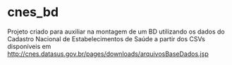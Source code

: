 # cnes_bd
Projeto criado para auxiliar na montagem de um BD utilizando os dados do Cadastro Nacional de Estabelecimentos de Saúde a partir dos CSVs disponíveis em http://cnes.datasus.gov.br/pages/downloads/arquivosBaseDados.jsp
